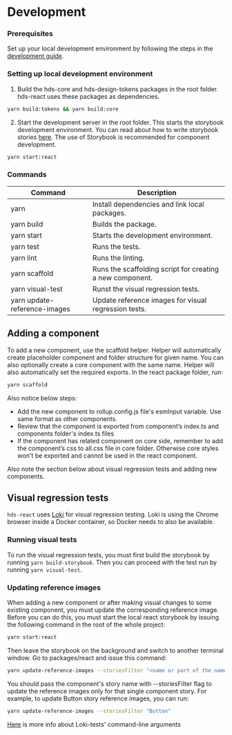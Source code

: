 # Development

### Prerequisites

Set up your local development environment by following the steps in the [development guide](../../DEVELOPMENT.md#setting-up-local-development-environment).

### Setting up local development environment

1. Build the hds-core and hds-design-tokens packages in the root folder. hds-react uses these packages as dependencies.

```bash
yarn build:tokens && yarn build:core
```

2. Start the development server in the root folder. This starts the storybook development environment. You can read about how to write storybook stories [here](https://storybook.js.org/docs/react/get-started/whats-a-story). The use of Storybook is recommended for component development.

```bash
yarn start:react
```

### Commands

| Command                            | Description                                               |
| ---------------------------------- | --------------------------------------------------------- |
| yarn                               | Install dependencies and link local packages.             |
| yarn build                         | Builds the package.                                       |
| yarn start                         | Starts the development environment.                       |
| yarn test                          | Runs the tests.                                           |
| yarn lint                          | Runs the linting.                                         |
| yarn scaffold                      | Runs the scaffolding script for creating a new component. |
| yarn visual-test                   | Runst the visual regression tests.                        |
| yarn update-reference-images       | Update reference images for visual regression tests.      |

## Adding a component

To add a new component, use the scaffold helper. Helper will automatically create placeholder component and folder structure for given name. You can also optionally create a core component with the same name. Helper will also automatically set the required exports. In the react package folder, run:

```bash
yarn scaffold
```
Also notice below steps:
- Add the new component to rollup.config.js file's esmInput variable. Use same format as other components.
- Review that the component is exported from component’s index.ts and components folder's index.ts files
- If the component has related component on core side, remember to add the component’s css to all.css file in core folder. Otherwise core styles won't be exported and cannot be used in the react component.


Also note the section below about visual regression tests and adding new components.

## Visual regression tests

`hds-react` uses [Loki](https://loki.js.org/) for visual regression testing.
Loki is using the Chrome browser inside a Docker container, so Docker needs to also be available.

### Running visual tests

To run the visual regression tests, you must first build the storybook by running `yarn build-storybook`. Then you can proceed with the test run by running `yarn visual-test`.

### Updating reference images

When adding a new component or after making visual changes to some existing component, you must update the corresponding reference image. Before you can do this, you must start the local react storybook by issuing the following command in the root of the whole project:

```bash
yarn start:react
```

Then leave the storybook on the background and switch to another terminal window. Go to packages/react and issue this command:

```bash
yarn update-reference-images --storiesFilter "<name or part of the name of the story>"
```

You should pass the component's story name with --storiesFilter flag to update the reference images only for that single component story.
For example, to update Button story reference images, you can run:

```bash
yarn update-reference-images --storiesFilter "Button"
```

[Here](https://github.com/oblador/loki/blob/master/docs/command-line-arguments.md) is more info about Loki-tests' command-line arguments
